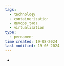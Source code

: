 ```yaml
---
tags:
  - technology
  - containerization
  - devops_tool
  - virtualization
type:
  - pernament
time created: 19-08-2024
last modified: 19-08-2024
---
```

- 
